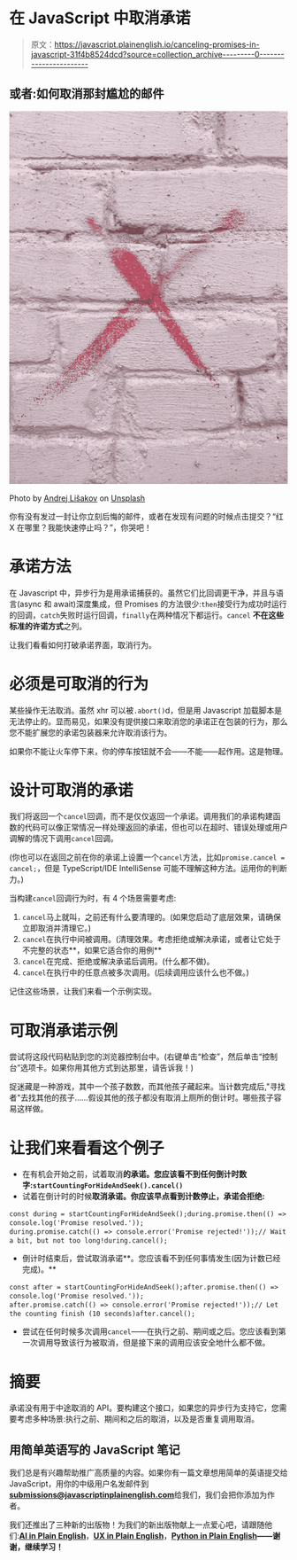 # 在 JavaScript 中取消承诺

> 原文：<https://javascript.plainenglish.io/canceling-promises-in-javascript-31f4b8524dcd?source=collection_archive---------0----------------------->

## 或者:如何取消那封尴尬的邮件

![](img/467a092f4673f4a5d895413efbdbbc3b.png)

Photo by [Andrej Lišakov](https://unsplash.com/@lishakov?utm_source=unsplash&utm_medium=referral&utm_content=creditCopyText) on [Unsplash](https://unsplash.com/s/photos/red-x?utm_source=unsplash&utm_medium=referral&utm_content=creditCopyText)

你有没有发过一封让你立刻后悔的邮件，或者在发现有问题的时候点击提交？“红 X 在哪里？我能快速停止吗？”，你哭吧！

# 承诺方法

在 Javascript 中，异步行为是用承诺捕获的。虽然它们比回调更干净，并且与语言(async 和 await)深度集成，但 Promises 的方法很少:`then`接受行为成功时运行的回调，`catch`失败时运行回调，`finally`在两种情况下都运行。`cancel` **不在这些标准的许诺方式**之列。

让我们看看如何打破承诺界面，取消行为。

# 必须是可取消的行为

某些操作无法取消。虽然 xhr 可以被`.abort()`d，但是用 Javascript 加载脚本是无法停止的。显而易见，如果没有提供接口来取消您的承诺正在包装的行为，那么您不能扩展您的承诺包装器来允许取消该行为。

如果你不能让火车停下来，你的停车按钮就不会——不能——起作用。这是物理。

# 设计可取消的承诺

我们将返回一个`cancel`回调，而不是仅仅返回一个承诺。调用我们的承诺构建函数的代码可以像正常情况一样处理返回的承诺，但也可以在超时、错误处理或用户调解的情况下调用`cancel`回调。

(你也可以在返回之前在你的承诺上设置一个`cancel`方法，比如`promise.cancel = cancel;`，但是 TypeScript/IDE IntelliSense 可能不理解这种方法。运用你的判断力。)

当构建`cancel`回调行为时，有 4 个场景需要考虑:

1.  `cancel`马上就叫，之前还有什么要清理的。(如果您启动了底层效果，请确保立即取消并清理它。)
2.  `cancel`在执行中间被调用。(清理效果。考虑拒绝或解决承诺，或者让它处于不完整的状态**，如果它适合你的用例**
3.  `cancel`在完成、拒绝或解决承诺后调用。(什么都不做)。
4.  `cancel`在执行中的任意点被多次调用。(后续调用应该什么也不做。)

记住这些场景，让我们来看一个示例实现。

# 可取消承诺示例

尝试将这段代码粘贴到您的浏览器控制台中。(右键单击“检查”，然后单击“控制台”选项卡。如果你用其他方式到达那里，请告诉我！)

捉迷藏是一种游戏，其中一个孩子数数，而其他孩子藏起来。当计数完成后,"寻找者"去找其他的孩子……假设其他的孩子都没有取消上厕所的倒计时。哪些孩子容易这样做。

# 让我们来看看这个例子

*   在有机会开始之前，试着取消**的承诺。您应该看不到任何倒计时数字:`startCountingForHideAndSeek().cancel()`**
*   试着在倒计时的时候**取消承诺。你应该早点看到计数停止，承诺会拒绝:**

```
const during = startCountingForHideAndSeek();during.promise.then(() => console.log('Promise resolved.'));
during.promise.catch(() => console.error('Promise rejected!'));// Wait a bit, but not too long!during.cancel();
```

*   倒计时结束后，尝试取消承诺**。您应该看不到任何事情发生(因为计数已经完成)。**

```
const after = startCountingForHideAndSeek();after.promise.then(() => console.log('Promise resolved.'));
after.promise.catch(() => console.error('Promise rejected!'));// Let the counting finish (10 seconds)after.cancel();
```

*   尝试在任何时候多次调用`cancel`——在执行之前、期间或之后。您应该看到第一次调用导致该行为被取消，但是接下来的调用应该安全地什么都不做。

# 摘要

承诺没有用于中途取消的 API。要构建这个接口，如果您的异步行为支持它，您需要考虑多种场景:执行之前、期间和之后的取消，以及是否重复调用取消。

## **用简单英语写的 JavaScript 笔记**

我们总是有兴趣帮助推广高质量的内容。如果你有一篇文章想用简单的英语提交给 JavaScript，用你的中级用户名发邮件到[**submissions@javascriptinplainenglish.com**](mailto:submissions@javascriptinplainenglish.com)给我们，我们会把你添加为作者。

我们还推出了三种新的出版物！为我们的新出版物献上一点爱心吧，请跟随他们:[**AI in Plain English**](https://medium.com/ai-in-plain-english)，[**UX in Plain English**](https://medium.com/ux-in-plain-english)，[**Python in Plain English**](https://medium.com/python-in-plain-english)**——谢谢，继续学习！**